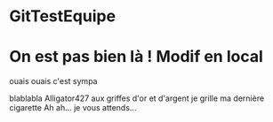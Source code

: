 # GitTestEquipe
# On est pas bien là ! Modif en local
ouais ouais c'est sympa

blablabla
Alligator427
aux griffes d'or et d'argent
je grille ma dernière cigarette
Ah ah... je vous attends...
